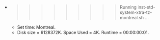 * >>>>>>>>> Running inst-std-system-xtra-tz-montreal.sh ...
  * Set time: Montreal.
  * Disk size = 6128372K. Space Used = 4K. Runtime = 00:00:00:01.
